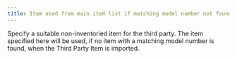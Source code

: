 ```yaml
---
title: Item used from main item list if matching model number not found
---
```



Specify a suitable non-inventoried item for the third party. The item  specified here will be used, if no item with a matching model number is  found, when the Third Party Item is imported.
